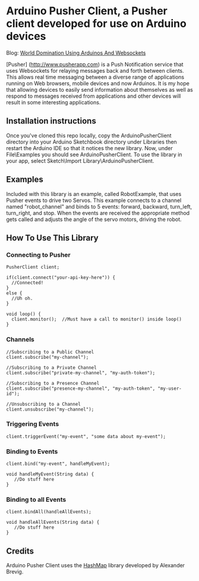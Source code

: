 # Arduino Pusher Client, a Pusher client developed for use on Arduino devices
Blog: [World Domination Using Arduinos And Websockets](http://kevinrohling.wordpress.com/2011/09/14/world-domination-using-arduinos-and-websockets)

[Pusher] (http://www.pusherapp.com) is a Push Notification service that uses Websockets for relaying messages back and forth between clients.  This allows real time messaging between a diverse range of applications running on Web browsers, mobile devices and now Arduinos.  It is my hope that allowing devices to easily send information about themselves as well as respond to messages received from applications and other devices will result in some interesting applications.

## Installation instructions

Once you've cloned this repo locally, copy the ArduinoPusherClient directory into your Arduino Sketchbook directory under Libraries then restart the Arduino IDE so that it notices the new library.  Now, under File\Examples you should see ArduinoPusherClient.  To use the library in your app, select Sketch\Import Library\ArduinoPusherClient.

## Examples

Included with this library is an example, called RobotExample, that uses Pusher events to drive two Servos.  This example connects to a channel named "robot_channel" and binds to 5 events: forward, backward, turn_left, turn_right, and stop.  When the events are received the appropriate method gets called and adjusts the angle of the servo motors, driving the robot.

## How To Use This Library

### Connecting to Pusher

```
PusherClient client;

if(client.connect("your-api-key-here")) {
  //Connected!
}
else {
  //Uh oh.
}

void loop() {
  client.monitor();  //Must have a call to monitor() inside loop()
}
```


### Channels

```
//Subscribing to a Public Channel
client.subscribe("my-channel");  

//Subscribing to a Private Channel
client.subscribe("private-my-channel", "my-auth-token");  

//Subscribing to a Presence Channel
client.subscribe("presence-my-channel", "my-auth-token", "my-user-id"); 

//Unsubscribing to a Channel
client.unsubscribe("my-channel");  

```

### Triggering Events

```
client.triggerEvent("my-event", "some data about my-event");
```

### Binding to Events

```
client.bind("my-event", handleMyEvent);

void handleMyEvent(String data) {
   //Do stuff here
}
```


### Binding to all Events

```
client.bindAll(handleAllEvents);

void handleAllEvents(String data) {
   //Do stuff here
}
```

## Credits

Arduino Pusher Client uses the [HashMap](http://www.arduino.cc/playground/Code/HashMap) library developed by Alexander Brevig.